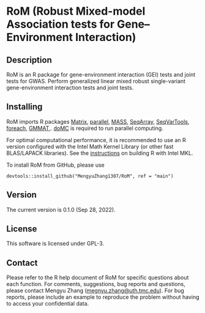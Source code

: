 # RoM (Robust Mixed-model Association tests for Gene–Environment Interaction)

## Description

RoM is an R package for gene-environment interaction (GEI) tests and joint tests for GWAS. Perform generalized linear mixed robust single-variant gene-environment interaction tests and joint tests.

## Installing

RoM imports R packages 
[Matrix](https://cran.r-project.org/web/packages/Matrix/index.html), 
[parallel](https://cran.r-project.org/web/views/HighPerformanceComputing.html), 
[MASS](https://cran.r-project.org/web/packages/MASS/index.html), 
[SeqArray](http://bioconductor.org/packages/release/bioc/html/SeqArray.html), 
[SeqVarTools](https://bioconductor.org/packages/release/bioc/html/SeqVarTools.html), 
[foreach](https://cran.r-project.org/web/packages/foreach/index.html), 
[GMMAT](https://cran.r-project.org/web/packages/GMMAT/index.html),.
[doMC](https://cran.r-project.org/web/packages/doMC/index.html) is required to run parallel computing.

For optimal computational performance, it is recommended to use an R version configured with the Intel Math Kernel Library (or other fast BLAS/LAPACK libraries). See the [instructions](https://www.intel.com/content/www/us/en/developer/articles/technical/using-onemkl-with-r.html) 
on building R with Intel MKL.

To install RoM from GitHub, please use

```
devtools::install_github("MengyuZhang1307/RoM", ref = "main")
```

## Version

The current version is 0.1.0 (Sep 28, 2022).

## License

This software is licensed under GPL-3.

## Contact

Please refer to the R help document of RoM for specific questions about each function. 
For comments, suggestions, bug reports and questions, please contact Mengyu Zhang (megnyu.zhang@uth.tmc.edu). 
For bug reports, please include an example to reproduce the problem without having to access your confidential data.


